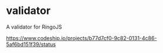 validator
=========

A validator for RingoJS

https://www.codeship.io/projects/b77d7cf0-9c82-0131-4c86-5af6bd151f39/status
